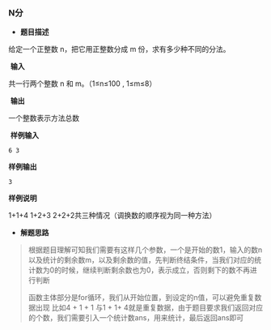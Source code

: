 ### N分

- **题目描述**

 给定一个正整数 n，把它用正整数分成 m 份，求有多少种不同的分法。

​	 **输入**

 共一行两个整数 n 和 m。（1≤n≤100 , 1≤m≤8）

​	**输出**

 一个整数表示方法总数

​	**样例输入**

```
6 3
```

 **样例输出**

```
3
```

**样例说明**

 1+1+4  1+2+3  2+2+2共三种情况（调换数的顺序视为同一种方法）



- **解题思路**

> 根据题目理解可知我们需要有这样几个参数，一个是开始的数1，输入的数n以及统计的剩余数m，以及剩余数的值，先判断终结条件，当我们对应的统计数为0的时候，继续判断剩余数也为0，表示成立，否则剩下的数不再进行判断
>
> 函数主体部分是for循环，我们从开始位置，到设定的n值，可以避免重复数据出现 比如4 + 1 + 1 与1 + 1+ 4就是重复数据，由于题目要求我们返回对应的个数，我们需要引入一个统计数ans，用来统计，最后返回ans即可



